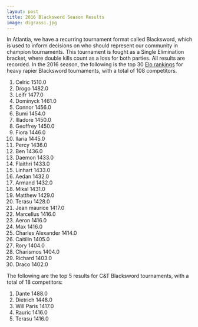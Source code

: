 ```yaml
---
layout: post
title: 2016 Blacksword Season Results
image: digrassi.jpg
---
```


In Atlantia, we have a recurring tournament format called Blacksword, which is used to inform decisions on who should represent our community in champion tournaments.  This tournament is fought as a Single Elimination bracket, where double kills count as a loss for both parties.  All results are recorded.  In the 2016 season, the following is the top 30 [Elo rankings](https://en.wikipedia.org/wiki/Elo_rating_system) for heavy rapier Blacksword tournaments, with a total of 108 competitors.

1. Celric 1510.0
2. Drogo 1482.0
3. Leifr 1477.0
4. Dominyck 1461.0
5. Connor 1456.0
6. Bumi 1454.0
7. Illadore 1450.0
8. Geoffrey 1450.0
9. Fiora 1446.0
10. Ilaria 1445.0
11. Percy 1436.0
12. Ben 1436.0
13. Daemon 1433.0
14. Flaithri 1433.0
15. Linhart 1433.0
16. Aedan 1432.0
17. Armand 1432.0
18. Mikal 1431.0
19. Matthew 1429.0
20. Terasu 1428.0
21. Jean maurice 1417.0
22. Marcellus 1416.0
23. Aeron 1416.0
24. Max 1416.0
25. Charles Alexander 1414.0
26. Caitilin 1405.0
27. Rory 1404.0
28. Charismos 1404.0
29. Richard 1403.0
30. Draco 1402.0

The following are the top 5 results for C&T Blacksword tournaments, with a total of 18 competitors:

1. Dante 1488.0
2. Dietrich 1448.0
3. Will Paris 1417.0
4. Rauric 1416.0
5. Terasu 1416.0
